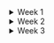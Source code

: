 <details>
<summary> Week 1 </summary>
<br>
 


# Python-Week-1
Work done during the first week of learning Python


**1. INTRODUCTION**
   
'jupyter notebook'
Command to open and run jupyter from the browser

Using VS Code as my IDE
To run a code on VS Code
-	Create a file
-	Write the code on VS Code
-	Open a new terminal
-	Navigate to the correct directory
-	Type Python with the file name 

Alteratively, using Jupyter
Creating a file, write code and run it from the browser
You can use same file and run it on VS Code


**2. GETTING STARTED**
   
**Variable**
-	 case sensitive and traditionally starts with a lower case.

  
**Types of variables**
- Integer – whole numbers (3)
- Floats –  decimal numbers (3.5)
- Complex numbers- used for mathematical calculation.
- Strings -  which are collections of characters (‘Sibabalwe’)
- Booleans - which are true or false values
- used to concatenate strings +




**Data Structures**
-	data structures allow for the storage of a list of values in a single variable.
   
**Types of Data Structures**

**List** 
- can contain any data type, including a list within a list. 
- The length of a list can be determined using the length function.

**Set** 
- similar to a list, except it only contains unique elements and is declared using curly braces.
- The order of elements in a set is not important, unlike in a list

**Tuple**
- similar to lists, except they cannot be modified once declared
- useful when you need to store large data into memory

**Dictionary**
- is a collection of key-value pairs, similar to a word and its definition in a book
- is declared using curly braces and accessed using keys



**Operators**
- instructions that perform operations on variables and values in Python

**Arithmetic Operator**
- used for mathematical calculaton

**Types of Arithmetic**

Addition +
- add two numbers together

Multiplication *
- multiplies two numbers together
- 
Exponent **
- which raises a number to a specified power
 
Division / 
  - returns a float even if the result is a whole number
    
Modulus % 
- provides the remainder after division
  
Concantenating + 
- works only on strings to combine them
  
Multiplication String * 
- can used to repeat a string a certain number of times. Works on 
  strings and numbers

**Comparison Operator** ( ==, >, >=, <, <=)
- compares two values and produces a boolean

**Logical Operator**
- "and" - returns true if both operands are true
- "or" - returns true if at least one operand is true
- "not" - negates the Boolean value it operates on

**Membership Operator**
- "in" and "not in" - used to check whether a value is present in a sequence or note



**Control Flow**
- if statement - it executes a block of code only if a condition is met 
- for loop - to iterate over a list 
- while loop - keeps looping until a certain condition is false


**Functions** 
- is like a machine that takes inputs and produces outputs

- how to define a function
def functionName (argument) 
 return value

 - other function does not have any return value but uses print to print to the console

**3. BASIC STARTER TYPES**

**INTS and FLOATS**
- Python automatically returns a float to accommodate non-whole numbers
- Adding a float to an int, multiplication or exponents will return a float

**Casting**
- conversion from one type to another
- doesnt round numbers, it just removes the decimal part eg 8.9 will be 8
- to round a float to an int you use the round function eg round(14/3) will be 5
- you can also round to the nearest decimal when calculating floats. eg. round(1.2 - 1.0, 2) will be 0.2


**Alternative Number Types**

**Integer** 
- passing a number as a strng it, the int class converts it to an integer

**Decimal** 
- better than the float if you will be dealing with money
- you will need to import the decimal class and the getcontect function
- the getcontext function hold a global setting for using the decimal class

**Booleans**
- integers are casted(converted) to booleans
- anything except 0 is true
- Boolean true is true
- empty strings is false
- 'false' is true as it is a string that is not empty
- Data structures can also be casted as booleans
- an empty list or dictionary is false

**Strings**

**Slicing**
- refers to taking a portion of a string and returning it using its index position

**Formating**
- formatting is string concatenating using the +
- using the f-string ( f'{expression}')

**Multi-line String**
- use tripple qoutes to create multiple lines '''
- escape using backslashes for each ending qoutes

**Byte**
- sequence of data
- a byte object that is 4 bytes long is byte(4)
- Each bytes has 8 bits
- byte objects start with a b


**4. BASIC DATA STRUCTURE**

**Lists**
**Lists Sclicing**
- slicing can be used to extract a range of values from a list or string
- range function can be used to produce longer lists
- negative values can be used to step back backward through the list
- slicng also has a step functionality, index position, the last number and the amount of 
   times you can step through a list [0:6:2]


**Modifying List**

- append() - to add an item to the end of a list eg 1,2,3,4 mylist.append(5)
- insert() - to insert an item at a specific position in the list eg insert value 10 at 
   position 3, myList.insert(3,10)
- remove() - removes an item from the list base on its value and not index. eg 
   myList.remove(5) will remove the value 5 and if 5 is not on the list, program will throw 
   an error
- pop() - removes the last item in the list
          in the while loop, it can remove the entire loop if the condition set is true 

**Sets**
- defined using curly braces
- also defined by passing iterable object in the constructor of the set class
- sets only contains unique values so it will remove any duplicates in the list
- does not contain an ordered list
- cannot access elements in a set using index or slicing
- can add on the set using add()
- can remove on the set using discard()

**Tuple**
- similar to lists but declared using round brackets
- cannot be modified
- can get an element using index
- take up less memory - good for when you have large amount of data to store

**Dictionary**
- a collection of key values pairs ordered and changeable
- no duplicates
- defined using curly braces
- to get a specific dictionary you call the dictionary with a key inside square braces
- to add a new key you can call the dictionary with the key in square braces and assigning 
  it a value
- to a update an existing value, call the dictionary with the existing key inside square 
  braces with a new value
- you can access the keys and values individually using .keys() and values() method 
  respectively

**List Cmprehension**
- has to do with the comprehensive listing of things
- similar syntax to that of a loop
- create a loop in one line while also returning a copy of the list being iterated over

- split() function allows you to split a sting based on a character or string.
- cleanWord() fuction allows you to replace characters in a string using the below functions
- replace() replaces a certain character
- lower() makes all first characters of a word a lower case


**Dictionaries and Comprehensions**
-


**5. Basic Control Flow**
if and else-

While loop
- to exit the loop and run the next code, you use the break statement
- continue -if you want to skip certain lines in the loop 

</details>

<details>
<summary> Week 2 </summary>
<br>


 **Functions**

- is like a machine that takes inputs and produces outputs

- how to define a function def functionName (argument) return value

- other function does not have any return value but uses print to print to the console

You can override on a function
![image](https://github.com/Siba182/Python-Course/assets/60964130/1a19f877-8642-4cdb-a044-b570788bd2c2)


*args
- they must come after the positional arguments
- The order of the first two arguments is important and cannot be changed
- after these mandatory arguments, the keyword arguments can be in any order
- only for positional argument


**kwargs (keyword arguments)
- use kwargs to handle keyword arguments
- stored as a dictionary as they have keys and values
- can be passsed in any order
  

**Variables and Scope**

**Locals**
- variable names that are only accessible locally within the function
- can be defined by any name within the function definition, and it will be available anywhere within that function
-  trying to reference a variable outside its scope will result in an error. 


**Globals**
- outside the function
- looks up the variable's data, it checks the local scope first and then the global scope.
- redefine a message in function one's local scope and print both the local and global values of the message


**Functions as Variables**
- variables and functions both have names and data associated with them
- for functions, this data includes information about required parameters and the lines of instruction to be executed
-  a function is represented as an object.



Viewing Function Data With  __code__

![image](https://github.com/Siba182/Python-Course/assets/60964130/3dcb7117-6402-4507-bc1f-be4b53cdf604)


**Static and Instance Methods**
![image](https://github.com/Siba182/Python-Course/assets/60964130/d3045471-37dc-4bda-afe1-d67c6db9975b)


- the cleanText() is a static method because it does not belong to any class instance
- addText() is an instance method that belongs to a an instance of the a class
- Static variables like replace puncs can also be added to control which punctuations get 
  replaced
- Use either the class name or the class instance to refer to static variables, but cannot be 
  done with instance methods


**Decorator**
- a special annotation or description for a function definition.


**Inheritance**
- it is possible for one class to inherit all the methods and attributes of another class
- The original class is referred to as the parent class, while the new class that extends it is 
   known as the child class
- This inheritance process happens automatically when the child class is created.
- you can overwrite a parent class if you wish to add or change a method
- you can also add new methods on child classes
- useful for when an existing class is used but needs a few changes or additions 



**Handling Errors and Exceptions**
- try block - lets you test a block of code for errors
- the except - lets you handle the error
- you can print out an error message if you dont want the specififc instance of the exception
  ![image](https://github.com/Siba182/Python-Course/assets/60964130/a26fe096-bcd0-4d8e-a60d-90d4ff927c8f)


**Finally**
- the finally block- lets you execute code regardless of the try and except blocks
- will execute even if error is raised from the try and block
- Even if no exception is raised at all, that still executes
- Often this is used when timing how long a function takes to execute

**Catching Exceptions by Type**
TypeError - will check if you are adding or doing calculations of the same type

- order of errors does not matter

**Custom Decorators**
- use a decorator with a @
- used to accept those various exceptions that this could throw

**Raising Exception**
- makes use of a custom decoratoe eg @handleException
- raise Exception()
- 


**Multithreading**
- is a way of achieving multitasking using threads 

**Multiprocessing**
- refers to the ability of a system to support more than one processor at the same time


**Writing and Reading Files**

![image](https://github.com/Siba182/Python-Course/assets/60964130/2f322afa-34cd-4599-999c-8edd2a00c61d)


**Appending files**



</details>



<details>
<summary> Week 3 </summary>
<br>
 
</details>
